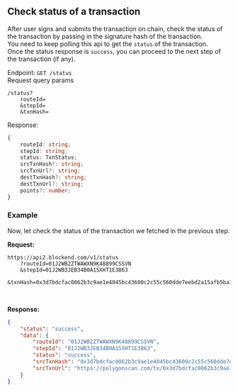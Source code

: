 ## Check status of a transaction
After user signs and submits the transaction on chain, check the status of the transaction by passing in the signature hash of the transaction.  
You need to keep polling this api to get the `status` of the transaction.  
Once the status response is `success`, you can proceed to the next step of the transaction (if any).
<br>  

Endpoint: `GET /status`  
Request query params
```url
/status?
    routeId=
    &stepId=
    &txnHash=
```

Response:
```typescript
{
    routeId: string;
    stepId: string;
    status: TxnStatus;
    srcTxnHash?: string;
    srcTxnUrl?: string;
    destTxnHash?: string;
    destTxnUrl?: string;
    points?: number;
}
```

### Example
Now, let check the status of the transaction we fetched in the previous step.

**Request:**
```url
https://api2.blockend.com/v1/status
    ?routeId=01J2WB2ZTWAWXN9K48899CSSVN
    &stepId=01J2WB3JEB34B0A1SXHT1E3B63
    &txnHash=0x3d7bdcfac0062b3c9ae1e4045bc43600c2c55c560dde7eebd2a15afb5ba1c390
```
<br>  

**Response:**
```json
{
    "status": "success",
    "data": {
        "routeId": "01J2WB2ZTWAWXN9K48899CSSVN",
        "stepId": "01J2WB3JEB34B0A1SXHT1E3B63",
        "status": "success",
        "srcTxnHash": "0x3d7bdcfac0062b3c9ae1e4045bc43600c2c55c560dde7eebd2a15afb5ba1c390",
        "srcTxnUrl": "https://polygonscan.com/tx/0x3d7bdcfac0062b3c9ae1e4045bc43600c2c55c560dde7eebd2a15afb5ba1c390"
    }
}
```
